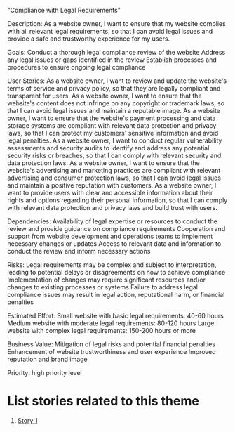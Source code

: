 "Compliance with Legal Requirements"

Description: As a website owner, I want to ensure that my website complies with all relevant legal requirements, so that I can avoid legal issues and provide a safe and trustworthy experience for my users.

Goals: Conduct a thorough legal compliance review of the website
Address any legal issues or gaps identified in the review
Establish processes and procedures to ensure ongoing legal compliance

User Stories: 
As a website owner, I want to review and update the website's terms of service and privacy policy, so that they are legally compliant and transparent for users.
As a website owner, I want to ensure that the website's content does not infringe on any copyright or trademark laws, so that I can avoid legal issues and maintain a reputable image.
As a website owner, I want to ensure that the website's payment processing and data storage systems are compliant with relevant data protection and privacy laws, so that I can protect my customers' sensitive information and avoid legal penalties.
As a website owner, I want to conduct regular vulnerability assessments and security audits to identify and address any potential security risks or breaches, so that I can comply with relevant security and data protection laws.
As a website owner, I want to ensure that the website's advertising and marketing practices are compliant with relevant advertising and consumer protection laws, so that I can avoid legal issues and maintain a positive reputation with customers.
As a website owner, I want to provide users with clear and accessible information about their rights and options regarding their personal information, so that I can comply with relevant data protection and privacy laws and build trust with users.

Dependencies:
Availability of legal expertise or resources to conduct the review and provide guidance on compliance requirements
Cooperation and support from website development and operations teams to implement necessary changes or updates
Access to relevant data and information to conduct the review and inform necessary actions

Risks: 
Legal requirements may be complex and subject to interpretation, leading to potential delays or disagreements on how to achieve compliance
Implementation of changes may require significant resources and/or changes to existing processes or systems
Failure to address legal compliance issues may result in legal action, reputational harm, or financial penalties

Estimated Effort:
Small website with basic legal requirements: 40-60 hours
Medium website with moderate legal requirements: 80-120 hours
Large website with complex legal requirements: 150-200 hours or more

Business Value: 
Mitigation of legal risks and potential financial penalties
Enhancement of website trustworthiness and user experience
Improved reputation and brand image

Priority: high priority level 

# List stories related to this theme
1. [Story 1](documentation/templates/theme/initiatives/epics/stories/story_template.md)